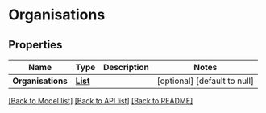 # Organisations
## Properties

| Name | Type | Description | Notes |
|------------ | ------------- | ------------- | -------------|
| **Organisations** | [**List**](Organisation.md) |  | [optional] [default to null] |

[[Back to Model list]](../README.md#documentation-for-models) [[Back to API list]](../README.md#documentation-for-api-endpoints) [[Back to README]](../README.md)

